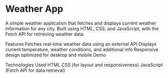 # Weather App
A simple weather application that fetches and displays current weather information for any city. Built using HTML, CSS, and JavaScript, with the Fetch API for retrieving weather data.

Features
Fetches real-time weather data using an external API
Displays current temperature, weather conditions, and additional info
Responsive design optimized for desktop and mobile
Demo

Technologies Used
HTML
CSS (for layout and responsiveness)
JavaScript (Fetch API for data retrieval)
